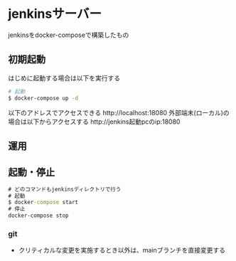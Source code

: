 # jenkinsサーバー
jenkinsをdocker-composeで構築したもの

## 初期起動
はじめに起動する場合は以下を実行する

```bash
# 起動
$ docker-compose up -d
```
以下のアドレスでアクセスできる
http://localhost:18080
外部端末(ローカル)の場合は以下からアクセスする
http://jenkins起動pcのip:18080

## 運用

## 起動・停止

```cmd
# どのコマンドもjenkinsディレクトリで行う
# 起動
$ docker-compose start
# 停止
docker-compose stop
```


### git
- クリティカルな変更を実施するとき以外は、mainブランチを直接変更する